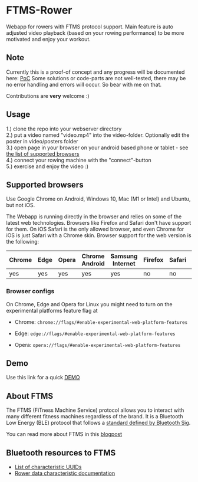 # FTMS-Rower

Webapp for rowers with FTMS protocol support.
Main feature is auto adjusted video playback (based on your rowing performance) to be more motivated and enjoy your workout.


## Note

Currently this is a proof-of concept and any progress will be documented here: [PoC](https://git.kmpr.at/kamp/FTMS-Rower/src/branch/main/docs/PoC.md)
Some solutions or code-parts are not well-tested, there may be no error handling and errors will occur. So bear with me on that.

Contributions are **very** welcome :)


## Usage
1.) clone the repo into your webserver directory  
2.) put a video named "video.mp4" into the video-folder. Optionally edit the poster in video/posters folder  
3.) open page in your browser on your android based phone or tablet - see [the list of supported browsers](#supported-browsers)  
4.) connect your rowing machine with the "connect"-button  
5.) exercise and enjoy the video :)  


## Supported browsers
Use Google Chrome on Android, Windows 10, Mac (M1 or Intel) and Ubuntu, but not iOS.

The Webapp is running directly in the browser and relies on some of the latest web technologies. Browsers like Firefox and Safari don't have support for them. On iOS Safari is the only allowed browser, and even Chrome for iOS is just Safari with a Chrome skin. Browser support for the web version is the following:

| Chrome | Edge | Opera | Chrome Android | Samsung Internet | Firefox | Safari | Safari iOS | Chrome iOS |
|--------|------|-------|----------------|------------------|---------|--------|------------|------------|
| yes    | yes  | yes   | yes            | yes              | no      | no     | no         | no         |


### Browser configs
On Chrome, Edge and Opera for Linux you might need to turn on the experimental platforms feature flag at

- Chrome: `chrome://flags/#enable-experimental-web-platform-features`

- Edge: `edge://flags/#enable-experimental-web-platform-features`

- Opera: `opera://flags/#enable-experimental-web-platform-features`


## Demo
Use this link for a quick [DEMO](https://www.kmpr.at/ftms/index.html)


## About FTMS
The FTMS (FiTness Machine Service) protocol allows you to interact with many different fitness machines
regardless of the brand. 
It is a Bluetooth Low Energy (BLE) protocol that follows a [standard defined by Bluetooth Sig](https://www.bluetooth.com/specifications/specs/fitness-machine-service-1-0/).

You can read more about FTMS in this [blogpost](https://medium.com/decathlondigital/take-control-of-your-fitness-machines-6588439aeeda)


## Bluetooth resources to FTMS
- [List of characteristic UUIDs](https://bitbucket.org/bluetooth-SIG/public/src/main/assigned_numbers/uuids/characteristic_uuids.yaml)
- [Rower data characteristic documentation](https://bitbucket.org/bluetooth-SIG/public/src/main/gss/org.bluetooth.characteristic.rower_data.yaml)